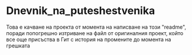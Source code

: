 # Dnevnik_na_puteshestvenika
Това е качване на проекта от момента на написване на този "readme", поради попогрешно изтриване на файл от оригиналния проект, който все още присъства в Гит с история на промените до момента на грешката
